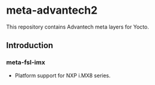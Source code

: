 # meta-advantech2

This repository contains Advantech meta layers for Yocto.

## Introduction

### meta-fsl-imx

- Platform support for NXP i.MX8 series.

